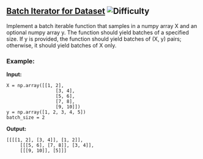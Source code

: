 ## [Batch Iterator for Dataset](https://www.deep-ml.com/problems/30) ![Difficulty](https://img.shields.io/badge/-Easy-brightgreen)

Implement a batch iterable function that samples in a numpy array X and an optional numpy array y. The function should yield batches of a specified size. If y is provided, the function should yield batches of (X, y) pairs; otherwise, it should yield batches of X only.

### Example:

**Input:**

```
X = np.array([[1, 2], 
                  [3, 4], 
                  [5, 6], 
                  [7, 8], 
                  [9, 10]])
y = np.array([1, 2, 3, 4, 5])
batch_size = 2
```


**Output:**

```
[[[[1, 2], [3, 4]], [1, 2]],
     [[[5, 6], [7, 8]], [3, 4]],
     [[[9, 10]], [5]]]
```
